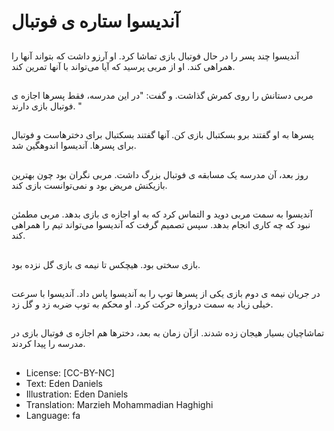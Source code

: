 # آندیسوا ستاره ی فوتبال

##
آندیسوا چند پسر را در حال فوتبال بازی تماشا کرد. او آرزو داشت که بتواند آنها را همراهی کند. او از مربی پرسید که آیا می‌تواند با آنها تمرین کند.

##
مربی دستانش را روی کمرش گذاشت. و گفت: "در این مدرسه، فقط پسرها اجازه ی فوتبال بازی دارند. "

##
پسرها به او گفتند برو بسکتبال بازی کن. آنها گفتند بسکتبال برای دخترهاست و فوتبال برای پسرها. آندیسوا اندوهگین شد.

##
روز بعد، آن مدرسه یک مسابقه ی فوتبال بزرگ داشت. مربی نگران بود چون بهترین بازیکنش مریض بود و نمی‌توانست بازی کند.

##
آندیسوا به سمت مربی دوید و التماس کرد که به او اجازه ی بازی بدهد. مربی مطمئن نبود که چه کاری انجام بدهد. سپس تصمیم گرفت که آندیسوا می‌تواند تیم را همراهی کند.

##
بازی سختی بود. هیچکس تا نیمه ی بازی گل نزده بود.

##
در جریان نیمه ی دوم بازی یکی از پسرها توپ را به آندیسوا پاس داد. آندیسوا با سرعت خیلی زیاد به سمت دروازه حرکت کرد. او محکم به توپ ضربه زد و گل زد.

##
تماشاچیان بسیار هیجان زده شدند. ازآن زمان به بعد، دخترها هم اجازه ی فوتبال بازی در مدرسه را پیدا کردند.

##
* License: [CC-BY-NC]
* Text: Eden Daniels
* Illustration: Eden Daniels
* Translation: Marzieh Mohammadian Haghighi
* Language: fa
